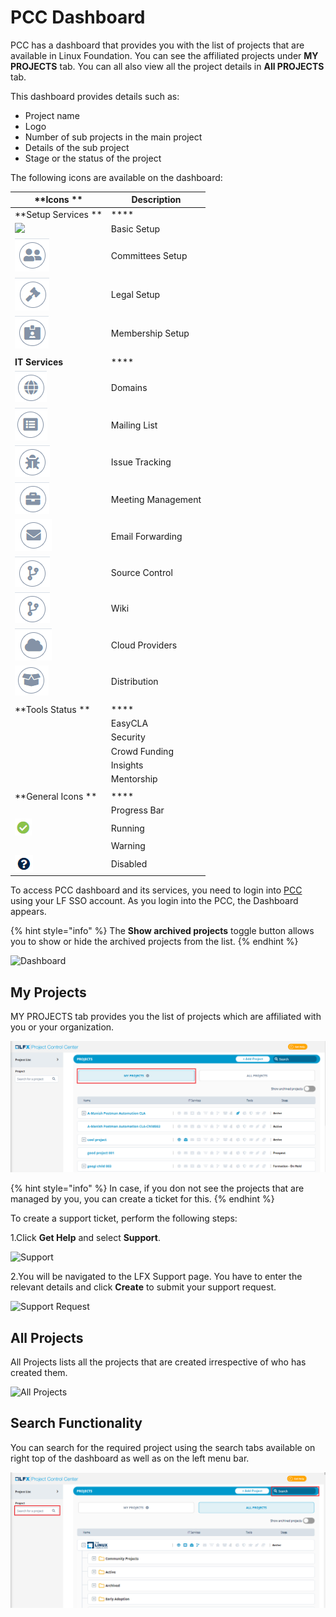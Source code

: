# PCC Dashboard

PCC has a dashboard that provides you with the list of projects that are available in Linux Foundation. You can see the affiliated projects under **MY PROJECTS** tab. You can all also view all the project details in **All PROJECTS** tab.&#x20;

This dashboard provides details such as:

* Project name
* Logo
* Number of sub projects in the main project
* Details of the sub project
* Stage or the status of the project

The following icons are available on the dashboard:

| **Icons **                                   | **Description**    |
| -------------------------------------------- | ------------------ |
| **Setup Services **                          | ****               |
| ![](../.gitbook/assets/Basic\_Setup.png)     | Basic Setup        |
|  ![](../.gitbook/assets/Commitee.png)        | Committees Setup   |
| ![](../.gitbook/assets/Logeal.png)           | Legal  Setup       |
| ![](../.gitbook/assets/Membership.png)       | Membership Setup   |
|                                              |                    |
| **IT Services**                              | ****               |
|  ![](<../.gitbook/assets/Domain .png>)       | Domains            |
|  ![](<../.gitbook/assets/Mailing .png>)      | Mailing List       |
| ![](../.gitbook/assets/Issue.png)            | Issue Tracking     |
| ![](../.gitbook/assets/Meetings.png)         | Meeting Management |
| ![](<../.gitbook/assets/Email (1).png>)      | Email Forwarding   |
| ![](<../.gitbook/assets/image (21) (1).png>) | Source Control     |
| ![](<../.gitbook/assets/image (21).png>)     | Wiki               |
| ![](<../.gitbook/assets/image (22).png>)     | Cloud Providers    |
| ![](../.gitbook/assets/Distribution.png)     | Distribution       |
|                                              |                    |
| **Tools Status **                            | ****               |
|                                              | EasyCLA            |
|                                              | Security           |
|                                              | Crowd Funding      |
|                                              | Insights           |
|                                              | Mentorship         |
|                                              |                    |
| **General Icons **                           | ****               |
|                                              | Progress Bar       |
| ![](<../.gitbook/assets/Running .png>)       | Running            |
|                                              | Warning            |
| ![](../.gitbook/assets/Disabled.png)         | Disabled           |

To access PCC dashboard and its services, you need to login into [PCC](http://projectadmin.lfx.linuxfoundation.org) using your LF SSO account. As you login into the PCC, the Dashboard appears.

{% hint style="info" %}
The **Show archived projects** toggle button allows you to show or hide the archived projects from the list.&#x20;
{% endhint %}

![Dashboard](../.gitbook/assets/All\_Projects.png)

## My Projects <a href="my-projects" id="my-projects"></a>

MY PROJECTS tab provides you the list of projects which are affiliated with you or your organization.&#x20;

![My Project](<../.gitbook/assets/My Projects.png>)

{% hint style="info" %}
In case, if you don not see the projects that are managed by you, you can create a ticket for this.
{% endhint %}

To create a support ticket, perform the following steps:

1.Click **Get Help** and select **Support**.

![Support](https://gblobscdn.gitbook.com/assets%2F-MHQvtXGepWEfHqN\_nkC%2F-MPsqxNkI8EzMv0ClU6w%2F-MPssJQEbst5Du47g3bK%2FSupport.png?alt=media\&token=ac403170-a6d3-4b1c-a492-4118364c807e)

2.You will be navigated to the LFX Support page. You have to enter the relevant details and click **Create** to submit your support request.

![Support Request](https://gblobscdn.gitbook.com/assets%2F-MHQvtXGepWEfHqN\_nkC%2F-MPsqxNkI8EzMv0ClU6w%2F-MPsuJzMR1NcCJRUzSrk%2FSupport\_Request.png?alt=media\&token=e6a07b16-74fe-4ae8-b649-00d42362d704)

## All Projects&#x20;

All Projects lists all the projects that are created irrespective of who has created them.&#x20;

![All Projects](../.gitbook/assets/All\_Projects1.png)

## Search Functionality&#x20;

You can search for the required project using the search tabs available on right top of the dashboard as well as on the left menu bar.&#x20;

![Search](<../.gitbook/assets/Search (1).png>)

